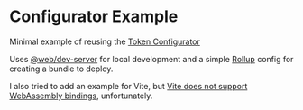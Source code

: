 # Configurator Example

Minimal example of reusing the [Token Configurator](https://www.npmjs.com/package/@tokens-studio/configurator)

Uses [@web/dev-server](https://modern-web.dev/) for local development and a simple [Rollup](https://rollupjs.org/) config for creating a bundle to deploy.

I also tried to add an example for Vite, but [Vite does not support WebAssembly bindings](https://github.com/vitejs/vite/issues/4551), unfortunately.
